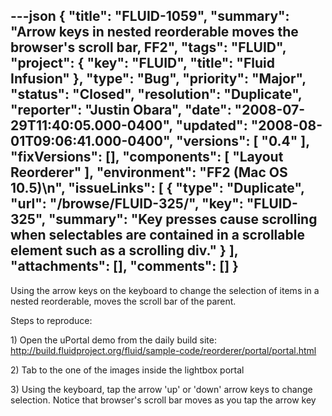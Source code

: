 ---json
{
  "title": "FLUID-1059",
  "summary": "Arrow keys in nested reorderable moves the browser's scroll bar, FF2",
  "tags": "FLUID",
  "project": {
    "key": "FLUID",
    "title": "Fluid Infusion"
  },
  "type": "Bug",
  "priority": "Major",
  "status": "Closed",
  "resolution": "Duplicate",
  "reporter": "Justin Obara",
  "date": "2008-07-29T11:40:05.000-0400",
  "updated": "2008-08-01T09:06:41.000-0400",
  "versions": [
    "0.4"
  ],
  "fixVersions": [],
  "components": [
    "Layout Reorderer"
  ],
  "environment": "FF2 (Mac OS 10.5)\n",
  "issueLinks": [
    {
      "type": "Duplicate",
      "url": "/browse/FLUID-325/",
      "key": "FLUID-325",
      "summary": "Key presses cause scrolling when selectables are contained in a scrollable element such as a scrolling div."
    }
  ],
  "attachments": [],
  "comments": []
}
---
Using the arrow keys on the keyboard to change the selection of items  in a nested reorderable, moves the scroll bar of the parent.

Steps to reproduce:

1\) Open the uPortal demo from the daily build site:\
<http://build.fluidproject.org/fluid/sample-code/reorderer/portal/portal.html>

2\) Tab to the one of the images inside the lightbox portal

3\) Using the keyboard, tap the arrow 'up' or 'down' arrow keys to change selection. Notice that browser's scroll bar moves as you tap the arrow key

        